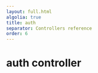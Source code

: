 ```yaml
---
layout: full.html
algolia: true
title: auth
separator: Controllers reference
order: 6
---
```


# auth controller
